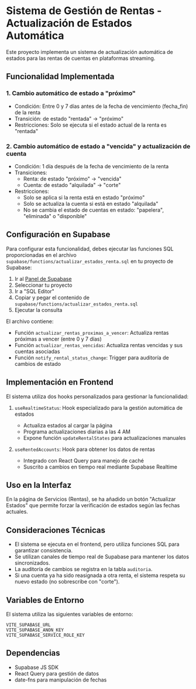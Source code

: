 # Sistema de Gestión de Rentas - Actualización de Estados Automática

Este proyecto implementa un sistema de actualización automática de estados para las rentas de cuentas en plataformas streaming.

## Funcionalidad Implementada

### 1. Cambio automático de estado a "próximo"

- Condición: Entre 0 y 7 días antes de la fecha de vencimiento (fecha_fin) de la renta
- Transición: de estado "rentada" → "próximo"
- Restricciones: Solo se ejecuta si el estado actual de la renta es "rentada"

### 2. Cambio automático de estado a "vencida" y actualización de cuenta

- Condición: 1 día después de la fecha de vencimiento de la renta
- Transiciones:
  - Renta: de estado "próximo" → "vencida"
  - Cuenta: de estado "alquilada" → "corte"
- Restricciones:
  - Solo se aplica si la renta está en estado "próximo"
  - Solo se actualiza la cuenta si está en estado "alquilada"
  - No se cambia el estado de cuentas en estado: "papelera", "eliminada" o "disponible"

## Configuración en Supabase

Para configurar esta funcionalidad, debes ejecutar las funciones SQL proporcionadas en el archivo `supabase/functions/actualizar_estados_renta.sql` en tu proyecto de Supabase:

1. Ir al [Panel de Supabase](https://app.supabase.com/)
2. Seleccionar tu proyecto
3. Ir a "SQL Editor"
4. Copiar y pegar el contenido de `supabase/functions/actualizar_estados_renta.sql`
5. Ejecutar la consulta

El archivo contiene:

- Función `actualizar_rentas_proximas_a_vencer`: Actualiza rentas próximas a vencer (entre 0 y 7 días)
- Función `actualizar_rentas_vencidas`: Actualiza rentas vencidas y sus cuentas asociadas
- Función `notify_rental_status_change`: Trigger para auditoría de cambios de estado

## Implementación en Frontend

El sistema utiliza dos hooks personalizados para gestionar la funcionalidad:

1. `useRealtimeStatus`: Hook especializado para la gestión automática de estados
   - Actualiza estados al cargar la página
   - Programa actualizaciones diarias a las 4 AM
   - Expone función `updateRentalStates` para actualizaciones manuales

2. `useRentedAccounts`: Hook para obtener los datos de rentas
   - Integrado con React Query para manejo de caché
   - Suscrito a cambios en tiempo real mediante Supabase Realtime

## Uso en la Interfaz

En la página de Servicios (Rentas), se ha añadido un botón "Actualizar Estados" que permite forzar la verificación de estados según las fechas actuales.

## Consideraciones Técnicas

- El sistema se ejecuta en el frontend, pero utiliza funciones SQL para garantizar consistencia.
- Se utilizan canales de tiempo real de Supabase para mantener los datos sincronizados.
- La auditoría de cambios se registra en la tabla `auditoria`.
- Si una cuenta ya ha sido reasignada a otra renta, el sistema respeta su nuevo estado (no sobrescribe con "corte").

## Variables de Entorno

El sistema utiliza las siguientes variables de entorno:

```
VITE_SUPABASE_URL
VITE_SUPABASE_ANON_KEY
VITE_SUPABASE_SERVICE_ROLE_KEY
```

## Dependencias

- Supabase JS SDK
- React Query para gestión de datos
- date-fns para manipulación de fechas
